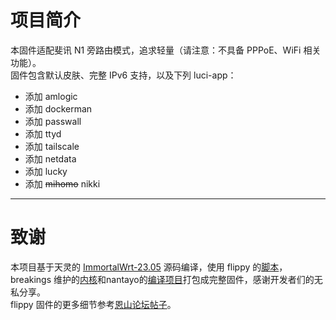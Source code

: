 # 项目简介
本固件适配斐讯 N1 旁路由模式，追求轻量（请注意：不具备 PPPoE、WiFi 相关功能）。<br>
固件包含默认皮肤、完整 IPv6 支持，以及下列 luci-app：<br>
- 添加 amlogic
- 添加 dockerman
- 添加 passwall
- 添加 ttyd
- 添加 tailscale
- 添加 netdata
- 添加 lucky
- 添加 ~~mihomo~~ nikki
***
# 致谢
本项目基于天灵的 [ImmortalWrt-23.05](https://github.com/immortalwrt/immortalwrt/tree/openwrt-23.05) 源码编译，使用 flippy 的[脚本](https://github.com/unifreq/openwrt_packit)， breakings 维护的[内核](https://github.com/breakings/OpenWrt/releases/tag/kernel_stable)和nantayo的[编译项目](https://github.com/nantayo/N1-OpenWrt)打包成完整固件，感谢开发者们的无私分享。<br>
flippy 固件的更多细节参考[恩山论坛帖子](https://www.right.com.cn/forum/thread-4076037-1-1.html)。
